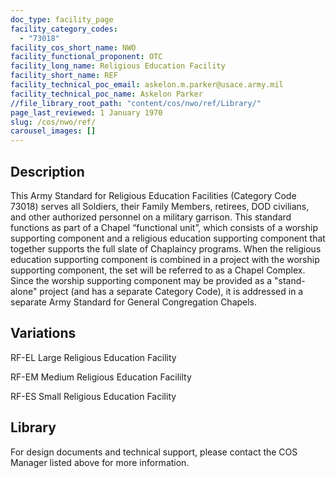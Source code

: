 ```yaml
---
doc_type: facility_page
facility_category_codes:
  - "73018"
facility_cos_short_name: NWO
facility_functional_proponent: OTC
facility_long_name: Religious Education Facility
facility_short_name: REF
facility_technical_poc_email: askelon.m.parker@usace.army.mil
facility_technical_poc_name: Askelon Parker
//file_library_root_path: "content/cos/nwo/ref/Library/"
page_last_reviewed: 1 January 1970
slug: /cos/nwo/ref/
carousel_images: []
---
```


## Description

This Army Standard for Religious Education Facilities (Category Code 73018) serves all Soldiers, their Family Members, retirees, DOD civilians, and other authorized personnel on a military garrison. This standard functions as part of a Chapel “functional unit”, which consists of a worship supporting component and a religious education supporting component that together supports the full slate of Chaplaincy programs. When the religious education supporting component is combined in a project with the worship supporting component, the set will be referred to as a Chapel Complex. Since the worship supporting component may be provided as a "stand-alone" project (and has a separate Category Code), it is addressed in a separate Army Standard for General Congregation Chapels.

## Variations

RF-EL Large Religious Education Facility

RF-EM Medium Religious Education Facililty

RF-ES Small Religious Education Facility

## Library
For design documents and technical support, please contact the COS Manager listed above for more information.